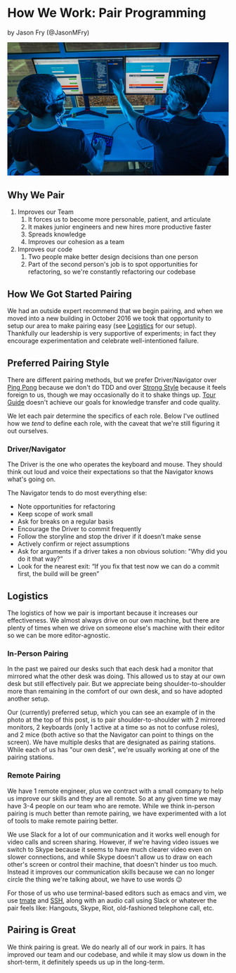 # How We Work: Pair Programming

by Jason Fry (@JasonMFry)

![A photo of two people working at a pairing station][]

## Why We Pair

1. Improves our Team
    1. It forces us to become more personable, patient, and articulate
    1. It makes junior engineers and new hires more productive faster
    1. Spreads knowledge
    1. Improves our cohesion as a team
1. Improves our code
    1. Two people make better design decisions than one person
    1. Part of the second person's job is to spot opportunities for refactoring, so we're constantly
       refactoring our codebase

## How We Got Started Pairing

We had an outside expert recommend that we begin pairing, and when we moved into a new building in
October 2016 we took that opportunity to setup our area to make pairing easy (see
[Logistics](#logistics) for our setup). Thankfully our leadership is very supportive of experiments;
in fact they encourage experimentation and celebrate well-intentioned failure.

## Preferred Pairing Style

There are different pairing methods, but we prefer Driver/Navigator over [Ping Pong][] because we
don't do TDD and over [Strong Style][] because it feels foreign to us, though we may occasionally do
it to shake things up. [Tour Guide][] doesn't achieve our goals for knowledge transfer and code
quality.

We let each pair determine the specifics of each role. Below I've outlined how we _tend_ to define
each role, with the caveat that we're still figuring it out ourselves.

### Driver/Navigator

The Driver is the one who operates the keyboard and mouse. They should think out loud and voice
their expectations so that the Navigator knows what's going on.

The Navigator tends to do most everything else:

- Note opportunities for refactoring
- Keep scope of work small
- Ask for breaks on a regular basis
- Encourage the Driver to commit frequently
- Follow the storyline and stop the driver if it doesn’t make sense
- Actively confirm or reject assumptions
- Ask for arguments if a driver takes a non obvious solution: "Why did you do it that way?”
- Look for the nearest exit: “If you fix that test now we can do a commit first, the build will be
  green”

## Logistics

The logistics of how we pair is important because it increases our effectiveness. We almost always
drive on our own machine, but there are plenty of times when we drive on someone else's machine with
their editor so we can be more editor-agnostic.

### In-Person Pairing

In the past we paired our desks such that each desk had a monitor that mirrored what the other desk
was doing. This allowed us to stay at our own desk but still effectively pair. But we appreciate
being shoulder-to-shoulder more than remaining in the comfort of our own desk, and so have adopted
another setup.

Our (currently) preferred setup, which you can see an example of in the photo at the top of this
post, is to pair shoulder-to-shoulder with 2 mirrored monitors, 2 keyboards (only 1 active at a time
so as not to confuse roles), and 2 mice (both active so that the Navigator can point to things on
the screen). We have multiple desks that are designated as pairing stations. While each of us
has "our own desk", we're usually working at one of the pairing stations.

### Remote Pairing

We have 1 remote engineer, plus we contract with a small company to help us improve our skills and
they are all remote. So at any given time we may have 3-4 people on our team who are remote. While
we think in-person pairing is much better than remote pairing, we have experimented with a lot of
tools to make remote pairing better.

We use Slack for a lot of our communication and it works well enough for video calls and screen
sharing. However, if we're having video issues we switch to Skype because it seems to have much
clearer video even on slower connections, and while Skype doesn't allow us to draw on each other's
screen or control their machine, that doesn't hinder us too much. Instead it improves our
communication skills because we can no longer circle the thing we're talking about, we have to use
words :wink:

For those of us who use terminal-based editors such as emacs and vim, we use [tmate][] and [SSH][],
along with an audio call using Slack or whatever the pair feels like: Hangouts, Skype, Riot,
old-fashioned telephone call, etc.

## Pairing is Great

We think pairing is great. We do nearly all of our work in pairs. It has improved our team and our
codebase, and while it may slow us down in the short-term, it definitely speeds us up in the
long-term.

[A photo of two people working at a pairing station]: /assets/2018-10-24-pair-programming.jpeg
[Ping Pong]: https://gist.github.com/JasonMFry/d5a2f9316e270d38fcf88726ae6204d6#ping-pong
[SSH]: https://www.ssh.com/ssh/
[Strong Style]: https://gist.github.com/JasonMFry/d5a2f9316e270d38fcf88726ae6204d6#strong-style
[tmate]: https://tmate.io
[Tour Guide]: https://gist.github.com/JasonMFry/d5a2f9316e270d38fcf88726ae6204d6#tour-guide
